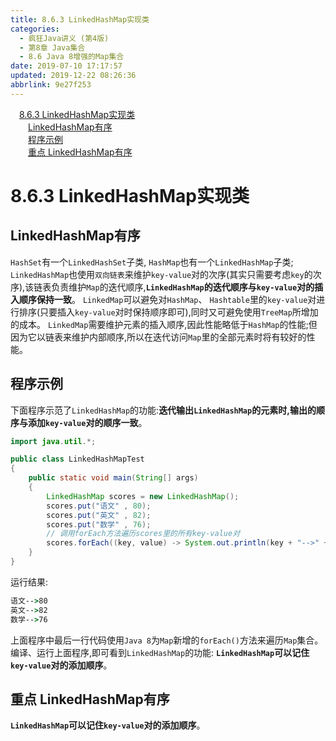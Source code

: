 ```yaml
---
title: 8.6.3 LinkedHashMap实现类
categories: 
  - 疯狂Java讲义 (第4版)
  - 第8章 Java集合
  - 8.6 Java 8增强的Map集合
date: 2019-07-10 17:17:57
updated: 2019-12-22 08:26:36
abbrlink: 9e27f253
---
```

<div id='my_toc'><a href="/JavaReadingNotes/9e27f253/#8-6-3-LinkedHashMap实现类" class="header_1">8.6.3 LinkedHashMap实现类</a><br><a href="/JavaReadingNotes/9e27f253/#LinkedHashMap有序" class="header_2">LinkedHashMap有序</a><br><a href="/JavaReadingNotes/9e27f253/#程序示例" class="header_2">程序示例</a><br><a href="/JavaReadingNotes/9e27f253/#重点-LinkedHashMap有序" class="header_2">重点 LinkedHashMap有序</a><br></div>
<style>.header_1{margin-left: 1em;}.header_2{margin-left: 2em;}.header_3{margin-left: 3em;}.header_4{margin-left: 4em;}.header_5{margin-left: 5em;}.header_6{margin-left: 6em;}</style>
<!--more-->
<script>if (navigator.platform.search('arm')==-1){document.getElementById('my_toc').style.display = 'none';}var e,p = document.getElementsByTagName('p');while (p.length>0) {e = p[0];e.parentElement.removeChild(e);}</script>

<!--end-->
<!--SSTStart-->
# 8.6.3 LinkedHashMap实现类 #
## LinkedHashMap有序 ##
`HashSet`有一个`LinkedHashSet`子类, `HashMap`也有一个`LinkedHashMap`子类; `LinkedHashMap`也使用`双向链表`来维护`key-value`对的次序(其实只需要考虑`key`的次序),该链表负责维护`Map`的迭代顺序,**`LinkedHashMap`的迭代顺序与`key-value`对的插入顺序保持一致**。
`LinkedMap`可以避免对`HashMap`、 `Hashtable`里的`key-value`对进行排序(只要插入`key-value`对时保持顺序即可),同时又可避免使用`TreeMap`所增加的成本。
`LinkedMap`需要维护元素的插入顺序,因此性能略低于`HashMap`的性能;但因为它以链表来维护内部顺序,所以在迭代访问`Map`里的全部元素时将有较好的性能。
## 程序示例 ##
下面程序示范了`LinkedHashMap`的功能:**迭代输出`LinkedHashMap`的元素时,输出的顺序与添加`key-value`对的顺序一致**。
```java
import java.util.*;

public class LinkedHashMapTest
{
    public static void main(String[] args)
    {
        LinkedHashMap scores = new LinkedHashMap();
        scores.put("语文" , 80);
        scores.put("英文" , 82);
        scores.put("数学" , 76);
        // 调用forEach方法遍历scores里的所有key-value对
        scores.forEach((key, value) -> System.out.println(key + "-->" + value));
    }
}
```
运行结果:
```cmd
语文-->80
英文-->82
数学-->76
```
上面程序中最后一行代码使用`Java 8`为`Map`新增的`forEach()`方法来遍历`Map`集合。编译、运行上面程序,即可看到`LinkedHashMap`的功能: **`LinkedHashMap`可以记住`key-value`对的添加顺序**。

## 重点 LinkedHashMap有序 ##
**`LinkedHashMap`可以记住`key-value`对的添加顺序**。
<!--SSTStop-->
